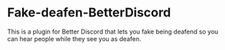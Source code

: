 # Fake-deafen-BetterDiscord
This is a plugin for Better Discord that lets you fake being deafend so you can hear people while they see you as deafen.
